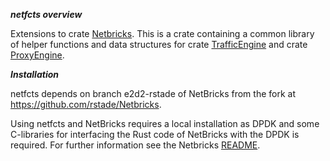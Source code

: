 _**netfcts overview**_

Extensions to crate [Netbricks](https://github.com/rstade/NetBricks). This is a crate containing a common library of helper functions and data structures for crate [TrafficEngine](https://github.com/rstade/TrafficEngine) and crate [ProxyEngine](https://github.com/silverengine-de/ProxyEngine).

_**Installation**_

netfcts depends on branch e2d2-rstade of NetBricks from the fork at https://github.com/rstade/Netbricks. 

Using netfcts and NetBricks requires a local installation as DPDK and some C-libraries for interfacing the Rust code of NetBricks with the DPDK is required. For further information see the Netbricks [README](https://github.com/rstade/NetBricks/blob/e2d2-rstade/README.md).


